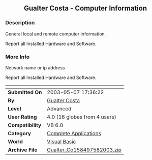 ﻿<div align="center">

## Gualter Costa \- Computer Information


</div>

### Description

General local and remote computer information.

Report all Installed Hardware and Software.
 
### More Info
 
Network name or ip address

Report all Installed Hardware and Software.


<span>             |<span>
---                |---
**Submitted On**   |2003-05-07 17:36:22
**By**             |[Gualter Costa](https://github.com/Planet-Source-Code/PSCIndex/blob/master/ByAuthor/gualter-costa.md)
**Level**          |Advanced
**User Rating**    |4.0 (16 globes from 4 users)
**Compatibility**  |VB 6\.0
**Category**       |[Complete Applications](https://github.com/Planet-Source-Code/PSCIndex/blob/master/ByCategory/complete-applications__1-27.md)
**World**          |[Visual Basic](https://github.com/Planet-Source-Code/PSCIndex/blob/master/ByWorld/visual-basic.md)
**Archive File**   |[Gualter\_Co158497582003\.zip](https://github.com/Planet-Source-Code/gualter-costa-gualter-costa-computer-information__1-45337/archive/master.zip)








